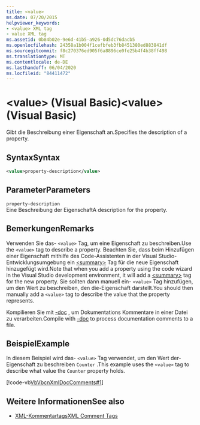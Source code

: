 ```yaml
---
title: <value>
ms.date: 07/20/2015
helpviewer_keywords:
- <value> XML tag
- value XML tag
ms.assetid: 0b84b02e-9e6d-41b5-a926-0d5dc76dacb5
ms.openlocfilehash: 24358a1b004f1cefbfeb3fb8451380ed883841df
ms.sourcegitcommit: f8c270376ed905f6a8896ce0fe25b4f4b38ff498
ms.translationtype: MT
ms.contentlocale: de-DE
ms.lasthandoff: 06/04/2020
ms.locfileid: "84411472"
---
```

# <a name="value-visual-basic"></a><span data-ttu-id="c629d-101">\<value> (Visual Basic)</span><span class="sxs-lookup"><span data-stu-id="c629d-101">\<value> (Visual Basic)</span></span>
<span data-ttu-id="c629d-102">Gibt die Beschreibung einer Eigenschaft an.</span><span class="sxs-lookup"><span data-stu-id="c629d-102">Specifies the description of a property.</span></span>  
  
## <a name="syntax"></a><span data-ttu-id="c629d-103">Syntax</span><span class="sxs-lookup"><span data-stu-id="c629d-103">Syntax</span></span>  
  
```xml  
<value>property-description</value>  
```  
  
## <a name="parameters"></a><span data-ttu-id="c629d-104">Parameter</span><span class="sxs-lookup"><span data-stu-id="c629d-104">Parameters</span></span>  
 `property-description`  
 <span data-ttu-id="c629d-105">Eine Beschreibung der Eigenschaft</span><span class="sxs-lookup"><span data-stu-id="c629d-105">A description for the property.</span></span>  
  
## <a name="remarks"></a><span data-ttu-id="c629d-106">Bemerkungen</span><span class="sxs-lookup"><span data-stu-id="c629d-106">Remarks</span></span>  
 <span data-ttu-id="c629d-107">Verwenden Sie das- `<value>` Tag, um eine Eigenschaft zu beschreiben.</span><span class="sxs-lookup"><span data-stu-id="c629d-107">Use the `<value>` tag to describe a property.</span></span> <span data-ttu-id="c629d-108">Beachten Sie, dass beim Hinzufügen einer Eigenschaft mithilfe des Code-Assistenten in der Visual Studio-Entwicklungsumgebung ein [\<summary>](summary.md) Tag für die neue Eigenschaft hinzugefügt wird.</span><span class="sxs-lookup"><span data-stu-id="c629d-108">Note that when you add a property using the code wizard in the Visual Studio development environment, it will add a [\<summary>](summary.md) tag for the new property.</span></span> <span data-ttu-id="c629d-109">Sie sollten dann manuell ein- `<value>` Tag hinzufügen, um den Wert zu beschreiben, den die-Eigenschaft darstellt.</span><span class="sxs-lookup"><span data-stu-id="c629d-109">You should then manually add a `<value>` tag to describe the value that the property represents.</span></span>  
  
 <span data-ttu-id="c629d-110">Kompilieren Sie mit [-doc](../../reference/command-line-compiler/doc.md) , um Dokumentations Kommentare in einer Datei zu verarbeiten.</span><span class="sxs-lookup"><span data-stu-id="c629d-110">Compile with [-doc](../../reference/command-line-compiler/doc.md) to process documentation comments to a file.</span></span>  
  
## <a name="example"></a><span data-ttu-id="c629d-111">Beispiel</span><span class="sxs-lookup"><span data-stu-id="c629d-111">Example</span></span>  
 <span data-ttu-id="c629d-112">In diesem Beispiel wird das- `<value>` Tag verwendet, um den Wert der-Eigenschaft zu beschreiben `Counter` .</span><span class="sxs-lookup"><span data-stu-id="c629d-112">This example uses the `<value>` tag to describe what value the `Counter` property holds.</span></span>  
  
 [!code-vb[VbVbcnXmlDocComments#1](~/samples/snippets/visualbasic/VS_Snippets_VBCSharp/VbVbcnXmlDocComments/VB/Class1.vb#1)]  
  
## <a name="see-also"></a><span data-ttu-id="c629d-113">Weitere Informationen</span><span class="sxs-lookup"><span data-stu-id="c629d-113">See also</span></span>

- [<span data-ttu-id="c629d-114">XML-Kommentartags</span><span class="sxs-lookup"><span data-stu-id="c629d-114">XML Comment Tags</span></span>](index.md)
